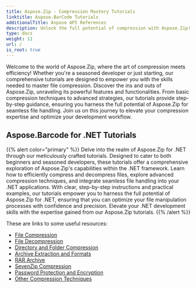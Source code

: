 ```yaml
---
title: Aspose.Zip - Compression Mastery Tutorials
linktitle: Aspose.BarCode Tutorials
additionalTitle: Aspose API References
description: Unlock the full potential of compression with Aspose.Zip! Dive into our comprehensive tutorials for expert insights and efficient file handling. 
type: docs
weight: 11
url: /
is_root: true
---
```


Welcome to the world of Aspose.Zip, where the art of compression meets efficiency! Whether you're a seasoned developer or just starting, our comprehensive tutorials are designed to empower you with the skills needed to master file compression. Discover the ins and outs of Aspose.Zip, unraveling its powerful features and functionalities. From basic compression techniques to advanced strategies, our tutorials provide step-by-step guidance, ensuring you harness the full potential of Aspose.Zip for seamless file handling. Join us on this journey to elevate your compression expertise and optimize your development workflow.


## Aspose.Barcode for .NET Tutorials
{{% alert color="primary" %}}
Delve into the realm of Aspose.Zip for .NET through our meticulously crafted tutorials. Designed to cater to both beginners and seasoned developers, these tutorials offer a comprehensive exploration of Aspose.Zip's capabilities within the .NET framework. Learn how to efficiently compress and decompress files, explore advanced compression techniques, and integrate seamless file handling into your .NET applications. With clear, step-by-step instructions and practical examples, our tutorials empower you to harness the full potential of Aspose.Zip for .NET, ensuring that you can optimize your file manipulation processes with confidence and precision. Elevate your .NET development skills with the expertise gained from our Aspose.Zip tutorials.
{{% /alert %}}

These are links to some useful resources:
 
- [File Compression](./net/file-compression/)
- [File Decompression](./net/file-decompression/)
- [Directory and Folder Compression](./net/directory-and-folder-compression/)
- [Archive Extraction and Formats](./net/archive-extraction-and-formats/)
- [RAR Archive](./net/rar-archive/)
- [SevenZip Compression](./net/sevenzip-compression/)
- [Password Protection and Encryption](./net/password-protection-and-encryption/)
- [Other Compression Techniques](./net/other-compression-techniques/)


